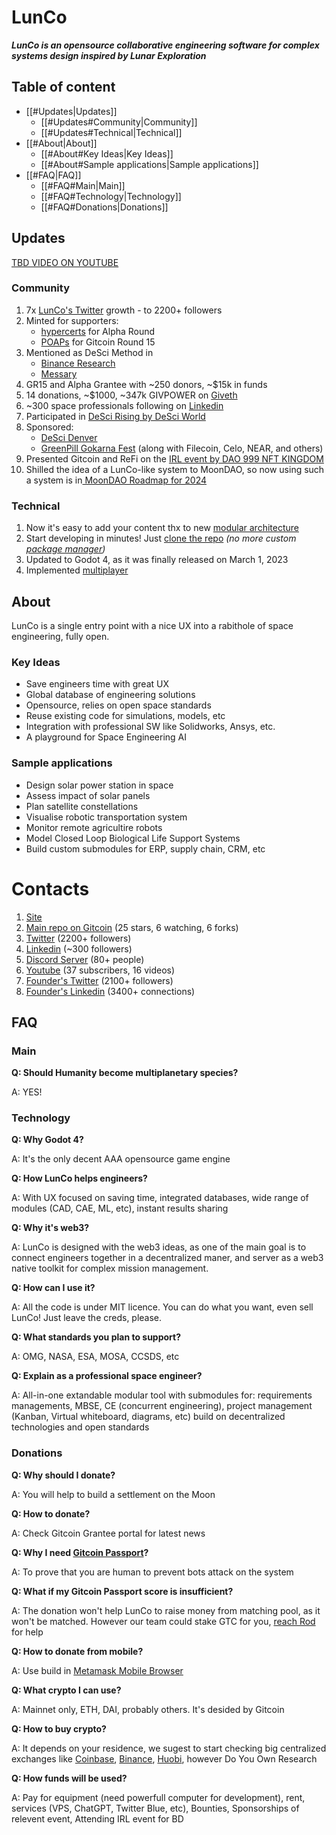 


# LunCo

***LunCo is an opensource collaborative engineering software for complex systems design inspired by Lunar Exploration***

## Table of content

- [[#Updates|Updates]]
	- [[#Updates#Community|Community]]
	- [[#Updates#Technical|Technical]]
- [[#About|About]]
	- [[#About#Key Ideas|Key Ideas]]
	- [[#About#Sample applications|Sample applications]]
- [[#FAQ|FAQ]]
	- [[#FAQ#Main|Main]]
	- [[#FAQ#Technology|Technology]]
	- [[#FAQ#Donations|Donations]]

## Updates

[TBD VIDEO ON YOUTUBE]()

### Community

1. 7x [LunCo's Twitter](https://twitter.com/LunCoSim) growth - to 2200+ followers
2. Minted for supporters:
	- [hypercerts](https://hypercerts.org/app/view?claimId=0x822f17a9a5eecfd66dbaff7946a8071c265d1d07-2381976568446569244243622252022377480192) for Alpha Round
	- [POAPs](https://www.poap.delivery/lunco-gr-15-supporters) for Gitcoin Round 15
3. Mentioned as DeSci Method in
	- [Binance Research](https://twitter.com/BinanceResearch/status/1638833482825605120)
	- [Messary](https://twitter.com/MessariCrypto/status/1644671463914614785)
5. GR15 and Alpha Grantee with ~250 donors, ~$15k in funds
6. 14 donations, ~$1000, ~347k GIVPOWER  on [Giveth](https://giveth.io/project/lunco-accelerates-lunar-colonization-with-opensource)
7. ~300 space professionals following on [Linkedin](https://www.linkedin.com/company/luncosim/) 
8. Participated in [DeSci Rising by DeSci World](https://twitter.com/DeSciWorld/status/1623715987928518658)
9. Sponsored:
	- [DeSci Denver ](https://twitter.com/descieth/status/1628379084928548866)
	- [GreenPill Gokarna Fest](https://twitter.com/IrthuSuresh/status/1643379632887193600) (along with Filecoin, Celo, NEAR, and others)
10. Presented Gitcoin and ReFi on the [IRL event by DAO 999 NFT KINGDOM](https://twitter.com/999kingdomnft/status/1643935080417730560)
11. Shilled the idea of a LunCo-like system to MoonDAO, so now using such a system is in[ MoonDAO Roadmap for 2024](https://docs.google.com/document/d/1E4VtthW7lEdYboaumkrlJ01hqf298wMu9qniqeNL0fA/edit#heading=h.pd8qdg2ti4sq)

### Technical

1. Now it's easy to add your content thx to new [modular architecture](obsidian://open?vault=LunCo%20Docs&file=LunCo%20architecture)
2. Start developing in minutes! Just [clone the repo](https://github.com/LunCoSim/lunco-sim#installation) *(no more custom [package manager](https://github.com/LunCoSim/godot-package-manager))*
3. Updated to Godot 4, as it was finally released on March 1, 2023
4. Implemented [multiplayer](https://youtu.be/hxd3Y432irQ)

## About

LunCo is a single entry point with a nice UX into a rabithole of space engineering, fully open.

### Key Ideas

* Save engineers time with great UX
* Global database of engineering solutions
* Opensource, relies on open space standards
* Reuse existing code for simulations, models, etc
* Integration with professional SW like Solidworks, Ansys, etc.
* A playground for Space Engineering AI

### Sample applications

- Design solar power station in space 
- Assess impact of solar panels
- Plan satellite constellations 
- Visualise robotic transportation system
- Monitor remote agricultire robots
- Model Closed Loop Biological Life Support Systems
- Build custom submodules for ERP, supply chain, CRM, etc

# Contacts

1. [Site](https://lunco.space)
2. [Main repo on Gitcoin](https://github.com/LunCoSim/lunco-sim) (25 stars, 6 watching, 6 forks)
3. [Twitter](https://twitter.com/LunCoSim) (2200+ followers)
4. [Linkedin](https://www.linkedin.com/company/luncosim/) (~300 followers)
5. [Discord Server](https://discord.gg/uTEFrW32) (80+ people)
7. [Youtube](https://www.youtube.com/@LunCoSim) (37 subscribers, 16 videos)
8. [Founder's Twitter](https://twitter.com/_Difint_) (2100+ followers)
9. [Founder's Linkedin](https://www.linkedin.com/in/rod-mamin-2a48a12b/) (3400+ connections)

## FAQ

### Main

**Q: Should Humanity become multiplanetary species?**

A: YES!

### Technology

**Q: Why Godot 4?**

A: It's the only decent AAA opensource game engine

**Q: How LunCo helps engineers?**

A: With UX focused on saving time, integrated databases, wide range of modules (CAD, CAE, ML, etc), instant results sharing

**Q: Why it's web3?**

A: LunCo is designed with the web3 ideas, as one of the main goal is to connect engineers together in a decentralized maner, and server as a web3 native toolkit for complex mission management.

**Q: How can I use it?**

A: All the code is under MIT licence. You can do what you want, even sell LunCo! Just leave the creds, please.

**Q: What standards you plan to support?**

A: OMG, NASA, ESA, MOSA, CCSDS, etc

**Q: Explain as a professional space engineer?**

A: All-in-one extandable modular tool with submodules for: requirements managements, MBSE, CE (concurrent engineering), project management (Kanban, Virtual whiteboard, diagrams, etc) build on decentralized technologies and open standards 

### Donations

**Q: Why should I donate?**

A: You will help to build a settlement on the Moon

**Q: How to donate?**

A: Check Gitcoin Grantee portal for latest news

**Q: Why I need [Gitcoin Passport](https://passport.gitcoin.co/)?**

A: To prove that you are human to prevent bots attack on the system

**Q: What if my Gitcoin Passport score is insufficient?**

A: The donation won't help LunCo to raise money from matching pool, as it won't be matched. However our team could stake GTC for you, [reach Rod](https://twitter.com/_Difint_) for help

**Q: How to donate from mobile?**

A: Use build in [Metamask Mobile Browser](https://support.metamask.io/hc/en-us/articles/6356387482523-How-to-use-the-MetaMask-Mobile-Browser)

**Q: What crypto I can use?**

A: Mainnet only, ETH, DAI, probably others. It's desided by Gitcoin

**Q: How to buy crypto?**

A: It depends on your residence, we sugest to start checking big centralized exchanges like [Coinbase](https://www.coinbase.com/), [Binance](https://binance.com), [Huobi](https://www.huobi.com/), however Do You Own Research

**Q: How funds will be used?**

A: Pay for equipment (need powerfull computer for development), rent, services (VPS, ChatGPT, Twitter Blue, etc), Bounties, Sponsorships of relevent event, Attending IRL event for BD